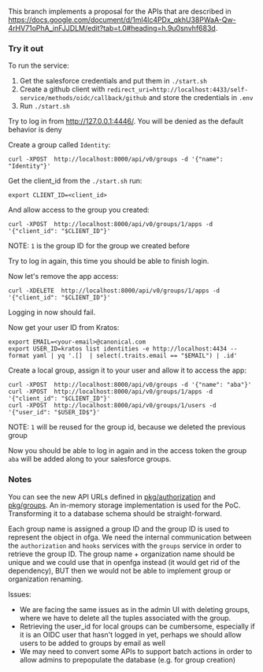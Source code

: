 This branch implements a proposal for the APIs that are described in
https://docs.google.com/document/d/1ml4lc4PDx_qkhU38PWaA-Qw-4rHV71oPhA_inFJJDLM/edit?tab=t.0#heading=h.9u0snvhf683d.

### Try it out

To run the service:
1. Get the salesforce credentials and put them in `./start.sh`
2. Create a github client with `redirect_uri=http://localhost:4433/self-service/methods/oidc/callback/github`
   and store the credentials in `.env`
3. Run `./start.sh`

Try to log in from http://127.0.0.1:4446/. You will be denied as the default behavior is deny

Create a group called `Identity`:
```console
curl -XPOST  http://localhost:8000/api/v0/groups -d '{"name": "Identity"}'
```

Get the client_id from the `./start.sh` run:
```console
export CLIENT_ID=<client_id>
```
And allow access to the group you created:
```console
curl -XPOST  http://localhost:8000/api/v0/groups/1/apps -d '{"client_id": "$CLIENT_ID"}'
```
NOTE: `1` is the group ID for the group we created before

Try to log in again, this time you should be able to finish login.

Now let's remove the app access:
```console
curl -XDELETE  http://localhost:8000/api/v0/groups/1/apps -d '{"client_id": "$CLIENT_ID"}'
```

Logging in now should fail.

Now get your user ID from Kratos:
```console
export EMAIL=<your-email>@canonical.com
export USER_ID=kratos list identities -e http://localhost:4434 --format yaml | yq '.[]  | select(.traits.email == "$EMAIL") | .id'
```

Create a local group, assign it to your user and allow it to access the app:
```console
curl -XPOST  http://localhost:8000/api/v0/groups -d '{"name": "aba"}'
curl -XPOST  http://localhost:8000/api/v0/groups/1/apps -d '{"client_id": "$CLIENT_ID"}'
curl -XPOST  http://localhost:8000/api/v0/groups/1/users -d '{"user_id": "$USER_ID$"}'
```
NOTE: `1` will be reused for the group id, because we deleted the previous group

Now you should be able to log in again and in the access token the group `aba` will be
added along to your salesforce groups.

### Notes

You can see the new API URLs defined in [pkg/authorization](pkg/authorization/handlers.go)
and [pkg/groups](pkg/groups/handlers.go).
An in-memory storage implementation is used for the PoC. Transforming it to a database
schema should be straight-forward.

Each group name is assigned a group ID and the group ID is used to represent the object in ofga.
We need the internal communication between the `authorization` and `hooks` services with the
`groups` service in order to retrieve the group ID. The group name + organization name should
be unique and we could use that in openfga instead (it would get rid of the dependency),
BUT then we would not be able to implement group or organization renaming.

Issues:
- We are facing the same issues as in the admin UI with deleting groups, where we have
  to delete all the tuples associated with the group.
- Retrieving the user_id for local groups can be cumbersome, especially if it is an OIDC
  user that hasn't logged in yet, perhaps we should allow users to be added to groups by email
  as well
- We may need to convert some APIs to support batch actions in order to allow admins to prepopulate
  the database (e.g. for group creation)
